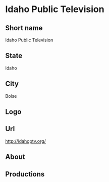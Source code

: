 # Idaho Public Television

## Short name

Idaho Public Television

## State

Idaho

## City

Boise

## Logo



## Url

http://idahoptv.org/

## About



## Productions


